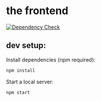 # the frontend
[![Dependency Check](http://img.shields.io/david/openshift-evangelists/kwww-frontend.svg)](https://david-dm.org/openshift-evangelists/kwww-frontend)

## dev setup:

Install dependencies (npm required):
```bash
npm install
```

Start a local server:
```bash
npm start
```
